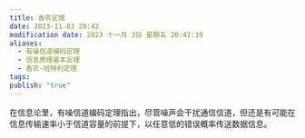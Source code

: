 ```yaml
---
title: 香农定理
date: 2023-11-03 20:42
modification date: 2023 十一月 3日 星期五 20:42:19
aliases:
  - 有噪信道编码定理
  - 信息原理基本定理
  - 香农-哈特利定理
tags: 
publish: "true"
---
```


在信息论里，有噪信道编码定理指出，尽管噪声会干扰通信信道，但还是有可能在信息传输速率小于信道容量的前提下，以任意低的错误概率传送数据信息。
